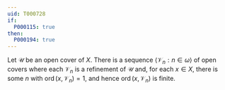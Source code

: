 ```yaml
---
uid: T000728
if:
  P000115: true
then:
  P000194: true
---
```


Let $\mathscr U$ be an open cover of $X$.
There is a sequence $\left<\mathscr V_n : n \in \omega\right>$ of open covers where each $\mathscr V_n$ is a refinement of $\mathscr U$ and, for each $x \in X$, there is some $n$ with $\operatorname{ord}(x,\mathscr V_n)=1$, and hence $\operatorname{ord}(x,\mathscr V_n)$ is finite.
